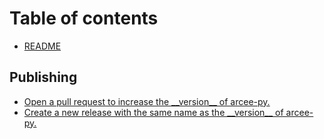 # Table of contents

* [README](README.md)

## Publishing

* [Open a pull request to increase the \_\_version\_\_ of arcee-py.](publishing/open-a-pull-request-to-increase-the-__version__-of-arcee-py..md)
* [Create a new release with the same name as the \_\_version\_\_ of arcee-py.](publishing/create-a-new-release-with-the-same-name-as-the-__version__-of-arcee-py..md)
